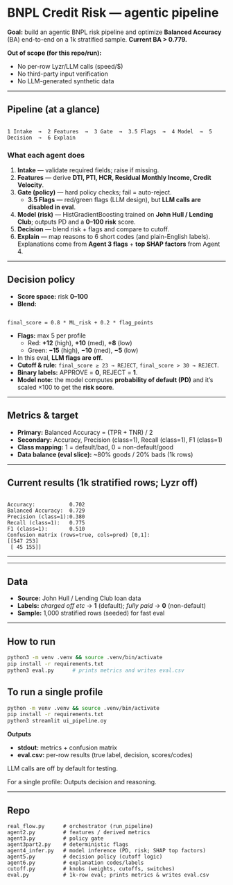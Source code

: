 
# BNPL Credit Risk — agentic pipeline

**Goal:** build an agentic BNPL risk pipeline and optimize **Balanced Accuracy** (BA) end-to-end on a 1k stratified sample. **Current BA > 0.779.**

**Out of scope (for this repo/run):**
- No per-row Lyzr/LLM calls (speed/$)
- No third-party input verification
- No LLM-generated synthetic data

---

## Pipeline (at a glance)

```

1 Intake  →  2 Features  →  3 Gate  →  3.5 Flags  →  4 Model  →  5 Decision  →  6 Explain

```

### What each agent does
1. **Intake** — validate required fields; raise if missing.  
2. **Features** — derive **DTI, PTI, HCR, Residual Monthly Income, Credit Velocity**.  
3. **Gate (policy)** — hard policy checks; fail = auto-reject.  
   - **3.5 Flags** — red/green flags (LLM design), but **LLM calls are disabled in eval**.  
4. **Model (risk)** — HistGradientBoosting trained on **John Hull / Lending Club**; outputs PD and a **0–100 risk** score.  
5. **Decision** — blend risk + flags and compare to cutoff.  
6. **Explain** — map reasons to 6 short codes (and plain-English labels). Explanations come from **Agent 3 flags** + **top SHAP factors** from Agent 4.

---

## Decision policy

- **Score space:** risk **0–100**
- **Blend:**
```

final_score = 0.8 * ML_risk + 0.2 * flag_points

```
- **Flags:** max 5 per profile  
  - Red: **+12** (high), **+10** (med), **+8** (low)  
  - Green: **−15** (high), **−10** (med), **−5** (low)
- In this eval, **LLM flags are off**.
- **Cutoff & rule:** `final_score ≥ 23 → REJECT`, `final_score > 30 → REJECT`.
- **Binary labels:** APPROVE = **0**, REJECT = **1**.
- **Model note:** the model computes **probability of default (PD)** and it’s scaled ×100 to get the **risk score**.

---

## Metrics & target

- **Primary:** Balanced Accuracy = (TPR + TNR) / 2  
- **Secondary:** Accuracy, Precision (class=1), Recall (class=1), F1 (class=1)  
- **Class mapping:** 1 = default/bad, 0 = non-default/good  
- **Data balance (eval slice):** ~80% goods / 20% bads (1k rows)

---

## Current results (1k stratified rows; Lyzr off)

```

Accuracy:           0.702
Balanced Accuracy:  0.729
Precision (class=1):0.380
Recall (class=1):   0.775
F1 (class=1):       0.510
Confusion matrix (rows=true, cols=pred) [0,1]:
[[547 253]
 [ 45 155]]
````



---



---

## Data

- **Source:** John Hull / Lending Club loan data  
- **Labels:** *charged off etc* → **1** (default); *fully paid* → **0** (non-default)  
- **Sample:** 1,000 stratified rows (seeded) for fast eval

---

## How to run

```bash
python3 -m venv .venv && source .venv/bin/activate
pip install -r requirements.txt
python3 eval.py      # prints metrics and writes eval.csv
````

## To run a single profile 
```bash
python -m venv .venv && source .venv/bin/activate
pip install -r requirements.txt
python3 streamlit ui_pipeline.oy     
````

**Outputs**

* **stdout:** metrics + confusion matrix
* **eval.csv:** per-row results (true label, decision, scores/codes)

LLM calls are off by default for testing.

For a single profile:
Outputs decision and reasoning. 


---

## Repo

```
real_flow.py      # orchestrator (run_pipeline)
agent2.py         # features / derived metrics
agent3.py         # policy gate
agent3part2.py    # deterministic flags
agent4_infer.py   # model inference (PD, risk; SHAP top factors)
agent5.py         # decision policy (cutoff logic)
agent6.py         # explanation codes/labels
cutoff.py         # knobs (weights, cutoffs, switches)
eval.py           # 1k-row eval; prints metrics & writes eval.csv
```

```
```




    

